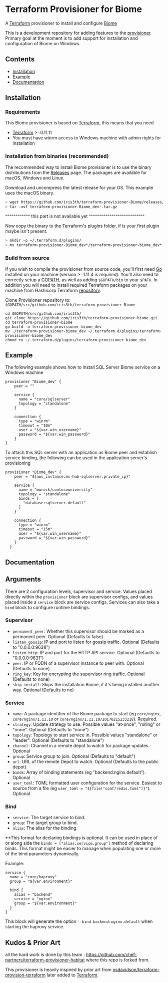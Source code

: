 
# Terraform Provisioner for Biome
A [Terraform](https://terraform.io) provisioner to install and configure [Biome](https://Biome.sh)

This is a development repository for adding features to the [provisioner](https://github.com/hashicorp/terraform/tree/master/builtin/provisioners/Biome). Primary goal at the moment is to add support for installation and configuration of Biome on Windows.

Contents
--------

* [Installation](#installation)
* [Example](#example)
* [Documentation](#documentation)


Installation
------------

### Requirements

This Biome provisioner is based on [Terraform](https://www.terraform.io), this means that you need


- [Terraform](https://www.terraform.io/downloads.html) >=0.11.11
- You must have winrm access to Windows machine with admin rights for installation

### Installation from binaries (recommended)

The recommended way to install Biome provisioner is to use the binary distributions from the [Releases](https://github.com/iris3th/terraform-provisioner-Biome/releases) page. The packages are available for macOS, Windows and Linux.

Download and uncompress the latest release for your OS. This example uses the macOS binary.

```sh
> wget https://github.com/iris3th/terraform-provisioner-Biome/releases/download/0.1/terraform-provisioner-Biome_dev_v0.1_darwin_amd64.tar.gz
> tar -xvf terraform-provisioner-Biome_dev*.tar.gz
```
^^^^^^^^^^^^ this part is not available yet ^^^^^^^^^^^^^^^^^^^^^^^^^^^

Now copy the binary to the Terraform's plugins folder, if is your first plugin maybe isn't present.

```sh
> mkdir -p ~/.terraform.d/plugins/
> mv terraform-provisioner-Biome_dev*/terraform-provisioner-biome_dev* ~/.terraform.d/plugins/
```

### Build from source

If you wish to compile the provisioner from source code, you'll first need [Go](http://www.golang.org) installed on your machine (version >=1.11.4 is *required*). You'll also need to correctly setup a [GOPATH](http://golang.org/doc/code.html#GOPATH), as well as adding `$GOPATH/bin` to your `$PATH`. In addition you will need to install required Terraform packages on your machine from Hashicorp Terraform [repository](https://github.com/hashicorp/terraform).

Clone Provisioner repository to: `$GOPATH/src/github.com/iris3th/terraform-provisioner-Biome`

```
cd $GOPATH/src/github.com/iris3th/
git clone https://github.com/iris3th/terraform-provisioner-biome.git
cd terraform-provisioner-biome
go build -o terraform-provisioner-biome_dev
mv ./terraform-provisioner-biome_dev ~/.terraform.d/plugins/terraform-provisioner-biome_dev
chmod +x ~/.terraform.d/plugins/terraform-provisioner-biome_dev
```


Example
--------
The following example shows how to install SQL Server Biome service on a Windows machine

```
provisioner "Biome_dev" {
    peer = ""

    service {
      name = "core/sqlserver"
      topology = "standalone"
    }

    connection {
      type = "winrm"
      timeout = "10m"
      user = "${var.win_username}"
      password = "${var.win_password}"
    }
}
```

To attach this SQL server with an application as Biome peer and establish service binding, the following can be used in the application server's provisioning

```
provisioner "Biome_dev" {
    peer = "${aws_instance.ms-hab-sqlserver.private_ip}"

    service {
      name = "mwrock/contosouniversity"
      topology = "standalone"
      binds = [
        "database:sqlserver.default"
      ]
    }

    connection {
      type = "winrm"
      timeout = "15m"
      user = "${var.win_username}"
      password = "${var.win_password}"
    }
  }
 ```

Documentation
--------
## Arguments
There are 2 configuration levels, supervisor and service.  Values placed directly within the `provisioner` block are supervisor configs, and values placed inside a `service` block are service configs.  Services can also take a `bind` block to configure runtime bindings.

### Supervisor
* `permanent_peer`: Whether this supervisor should be marked as a permanent peer. Optional (Defaults to false)
* `listen_gossip`: IP and port to listen for gossip traffic.  Optional (Defaults to "0.0.0.0:9638")
* `listen_http`: IP and port for the HTTP API service.  Optional (Defaults to "0.0.0.0:9631")
* `peer`: IP or FQDN of a supervisor instance to peer with.  Optional (Defaults to none)
* `ring_key`: Key for encrypting the supervisor ring traffic.  Optional (Defaults to none)
* `skip_install`: Skips the installation Biome, if it's being installed another way.  Optional (Defaults to no)
### Service
* `name`: A package identifier of the Biome package to start (eg `core/nginx`, `core/nginx/1.11.10` or `core/nginx/1.11.10/20170215233218`).  Required.
* `strategy`: Update strategy to use. Possible values "at-once", "rolling" or "none".  Optional (Defaults to "none")
* `topology`: Topology to start service in.  Possible values "standalone" or "leader".  Optional (Defaults to "standalone")
* `channel`: Channel in a remote depot to watch for package updates.  Optional
* `group`: Service group to join.  Optional (Defaults to "default")
* `url`: URL of the remote Depot to watch.  Optional (Defaults to the public depot)
* `binds`:  Array of binding statements (eg "backend:nginx.default").  Optional
* `user_toml`: TOML formatted user configuration for the service.  Easiest to source from a file (eg `user_toml = "${file("conf/redis.toml")}"`).  Optional

### Bind
* `service`: The target service to bind.
* `group`: The target group to bind.
* `alias`: The alias for the binding.

**This format for declaring bindings is optional.  It can be used in place of or along side the `binds = ["alias:service.group"]` method of declaring binds.  This format might be easier to manage when populating one or more of the bind parameters dynamically.

Example:
```
service {
  name = "core/haproxy"
  group = "${var.environment}"

  bind {
    alias = "backend"
    service = "nginx"
    group = "${var.environment}"
  }
}
```
This block will generate the option `--bind backend:nginx.default` when starting the haproxy service.


## Kudos & Prior Art

all the hard work is done by this team : https://github.com/chef-partners/terraform-provisioner-habitat where this repo is forked from. 

This provisioner is heavily inspired by prior art from [nsdavidson/terraform-provision-terraform](https://github.com/nsdavidson/terraform-provisioner-Biome) later added to [Terraform](https://github.com/hashicorp/terraform/pull/16280).

